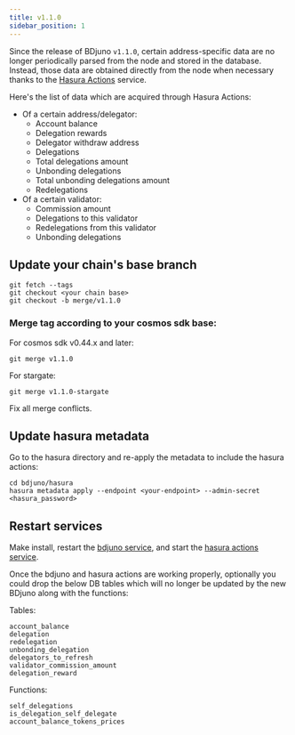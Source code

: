 ```yaml
---
title: v1.1.0
sidebar_position: 1
---
```


Since the release of BDjuno ```v1.1.0```, certain address-specific data are no longer periodically parsed from the node and stored in the database. 
Instead, those data are obtained directly from the node when necessary thanks to the [Hasura Actions](https://hasura.io/docs/latest/graphql/core/actions/index.html) service.

Here's the list of data which are acquired through Hasura Actions:
- Of a certain address/delegator:
    - Account balance
    - Delegation rewards
    - Delegator withdraw address
    - Delegations
    - Total delegations amount
    - Unbonding delegations
    - Total unbonding delegations amount
    - Redelegations
- Of a certain validator:
    - Commission amount
    - Delegations to this validator
    - Redelegations from this validator
    - Unbonding delegations

## Update your chain's base branch
```
git fetch --tags
git checkout <your chain base>
git checkout -b merge/v1.1.0
```
### Merge tag according to your cosmos sdk base: 
For cosmos sdk v0.44.x and later:
```
git merge v1.1.0
```
For stargate:
```
git merge v1.1.0-stargate
```
Fix all merge conflicts.

## Update hasura metadata
Go to the hasura directory and re-apply the metadata to include the hasura actions:
```
cd bdjuno/hasura
hasura metadata apply --endpoint <your-endpoint> --admin-secret <hasura_password>
```

## Restart services
Make install, restart the [bdjuno service](../setup#running-bdjuno), and 
start the [hasura actions service](../hasura#start-hasura-actions). 

Once the bdjuno and hasura actions are working properly, optionally
you could drop the below DB tables which will no longer be updated by the new BDjuno along with the functions:

Tables: 
```
account_balance
delegation
redelegation
unbonding_delegation
delegators_to_refresh
validator_commission_amount
delegation_reward
```

Functions:
```
self_delegations
is_delegation_self_delegate
account_balance_tokens_prices
```
